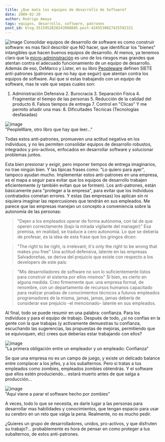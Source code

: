 ```yaml
---
title: ¿Que mata los equipos de desarrollo de Software?
date: 2009-02-20
author: Rodrigo Amaya
tags: equipos, desarrollo, software, patrones
post_id: blog-3515952828243908885.post-4245530027425592321
---
```


![image](https://3.bp.blogspot.com/_ayvorITawE4/SZ8F7kqP4CI/AAAAAAAAB5s/d7xPBdvsCY4/s320/amya_itdevpeople.jpg)    Consolidar equipos
de desarrollo de software es como construir software: es mas fácil describir que NO hacer, que identificar los "bienes" intangibles que hacen buenos equipos de desarrollo. Al menos, ya tenemos claro que la [micro-administración](https://www.srbyte.com/2009/02/acerca-del-micromanagement.html) es uno de los riesgos mas grandes que atentan contra el adecuado funcionamiento de un equipo de desarrollo. Además de eso, DeMarco y Lister, en su libro [Peopleware](https://www.amazon.com/Peopleware-Productive-Projects-Teams-Second/dp/0932633439) definen SIETE anti-patrones (patrones que no hay que seguir) que atentan contra los equipos de software. Así que si estas trabajando con un equipo de software, mas te vale que sepas cuales son:

1. Administración Defensiva 2. Burocracia 3. Separación Física 4. Fragmentar el tiempo de las personas 5. Reducción de la calidad del producto 6. Falsos tiempos de entrega 7. Control en "Clicas" Y me permito añadir una mas: 8. Dificultades Técnicas (Tecnologías desfasadas)

![image](https://3.bp.blogspot.com/_ayvorITawE4/SZ728cpZZII/AAAAAAAAB5U/DdjMQ-pkkuI/s320/peopleware.jpeg)    
"PeopleWare, otro libro que
hay que leer..."

Todas estos anti-patrones, promueven una actitud negativa en los individuos, y no les permiten consolidar equipos de desarrollo robustos, integrados y pro-activos, enfocados en desarrollar software y solucionar problemas juntos.

Esta bien presionar y exigir, pero imponer tiempos de entrega imaginarios, no trae ningún bien. Y las típicas frases como: "Lo quiero para ayer", tampoco ayudan mucho. Implementar estos anti-patrones en una empresa, es el mapa a seguir para evitar que los equipos de desarrollo trabajen eficientemente (y también evitan que se formen). Los anti-patrones, están básicamente para "proteger a la empresa", para evitar que los individuos contratados cometan errores. Y estas (las empresas) los aplican sin ni siquiera imaginar las repercusiones que tendrán en sus empleados. Me parece que las empresas manejan un concepto a conveniencia sobre la autonomía de las personas:

> "Dejen a los empleados operar de forma
> autónoma, con tal de que operen correctamente (bajo la mirada vigilante del
> manager)"
Esa premisa, en realidad, se traduce a cero autonomía. Lo que se debería de profesar, es la idea de esta frase que los gringos dicen:

> "The right to be right, is irrelevant; it's only the right to
> be wrong that makes you free"
Una actitud defensiva, latente en las empresas Salvadoreñas, se deriva del prejuicio que existe con respecto a los developers de este país:

> "Mis desarrolladores de
> software no son lo suficientemente listos para construir el sistema por ellos
> mismos"
Si bien, es cierto en alguna medida. Creo firmemente que: una empresa formal, de renombre, con un departamento de recursos humanos capacitado para realizar pruebas de conocimientos técnicos a futuros empleados programadores de la misma, jamas, jamas, jamas debería de considerar ese prejuicio -el mencionado- latente en sus empleados.

Al final, todo se puede resumir en una palabra: confianza. Para los individuos y para el equipo de trabajo. Después de todo, ¿si no confías en la gente con la que trabajas (y activamente demuestras tu confianza, escuchando las sugerencias, las propuestas de mejoras, permitiendo que se equivoquen, etc) crees que deberías estar trabajando con ellos?

![image](https://4.bp.blogspot.com/_ayvorITawE4/SZ728SaelvI/AAAAAAAAB5c/2m7ruynAIGA/s320/trust-web_id690023_size480.jpg)    
"La primera obligación entre un empleador y un
empleado: Confianza"

Se que una empresa no es un campo de juego, y existe un delicado balance entre complacer a los jefes, y a los subalternos. Pero si tratas a tus empleados como zombies, empleados zombies obtendrás. Y el software que ellos estén produciendo... estará muerto antes de que salga a producción...

![image](https://4.bp.blogspot.com/_ayvorITawE4/SZ8H1uMg0TI/AAAAAAAAB50/17c_u_53GJ4/s320/RecycleBinFull3.png)    
"Aquí viene a parar el software hecho por zombies"

A veces, todo lo que se necesita, es darle lugar a las personas para desarrollar mas habilidades y conocimientos, que tengan espacio para usar su cerebro en un reto que valga la pena. Realmente, no es mucho pedir.

¿Quieres un grupo de desarrolladores, unidos, pro-activos, y que disfruten su trabajo?... probablemente es hora de pensar en como proteger a tus subalternos, de estos anti-patrones.